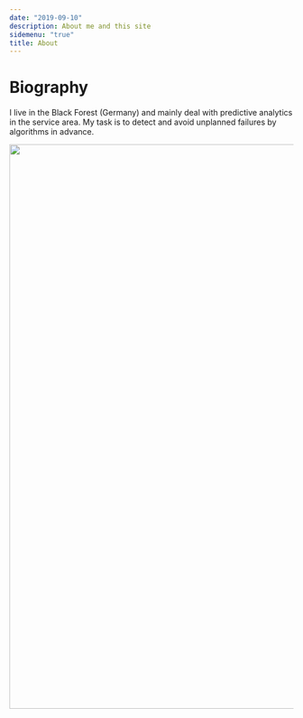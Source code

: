```yaml
---
date: "2019-09-10"
description: About me and this site
sidemenu: "true"
title: About
---
```


# Biography

I live in the Black Forest (Germany) and mainly deal with predictive analytics in the service area. My task is to detect and avoid unplanned failures by algorithms in advance.

<img src="/./about_files/avatar.jpg" alt="" width="1000px" height="1000px"/>


